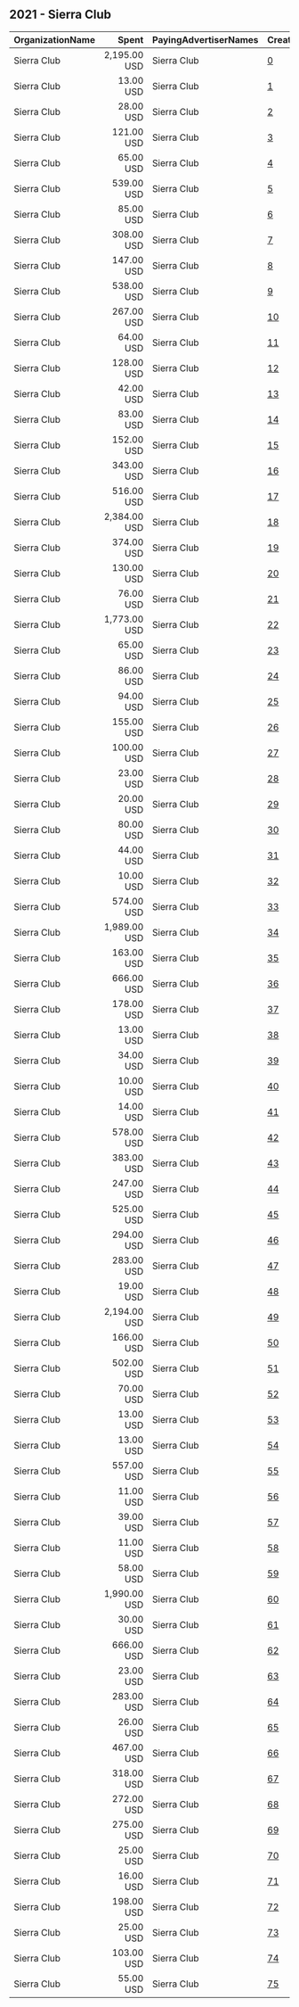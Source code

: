 ## 2021 - Sierra Club 
|OrganizationName|Spent|PayingAdvertiserNames|CreativeUrls|Impressions|Genders|AgeBrackets|CountryCodes|BillingAddresses|CandidateBallotInformation|
|:---|---:|:---|:---|---:|:---|:---|:---|:---|:---|
|Sierra Club|2,195.00 USD|Sierra Club|[0](https://www.snap.com/political-ads/asset/f439c107184ea7b32ba8bd0fc633dbb511fa72b68e75ffeeb20b9686566f1665?mediaType=mp4)|261,314|||united states|"2101 Webster St Suite 1300,Oakland,94612,US"||
|Sierra Club|13.00 USD|Sierra Club|[1](https://www.snap.com/political-ads/asset/3a1f0e5ccc6ac2c3698100674bfdd613050d0e9586bd2e4f9bb6b45dc1e115dd?mediaType=mp4)|3,305|||united states|"2101 Webster St Suite 1300,Oakland,94612,US"||
|Sierra Club|28.00 USD|Sierra Club|[2](https://www.snap.com/political-ads/asset/b665a4dae1234fabd7414805f26bae689258761da10773fa89050a07bab7cd68?mediaType=mp4)|10,659|||united states|"2101 Webster St Suite 1300,Oakland,94612,US"||
|Sierra Club|121.00 USD|Sierra Club|[3](https://www.snap.com/political-ads/asset/32e758f6150c25c965e0a0ffc9d44e5a188930b0dc4c01be177f378885b9eecf?mediaType=mp4)|14,394|||united states|"2101 Webster St Suite 1300,Oakland,94612,US"||
|Sierra Club|65.00 USD|Sierra Club|[4](https://www.snap.com/political-ads/asset/2b7147d49d237cdbae1e808d4c3df0dfae8e07268076dedaafb042e3d12f869e?mediaType=mp4)|24,202|||united states|"2101 Webster St Suite 1300,Oakland,94612,US"||
|Sierra Club|539.00 USD|Sierra Club|[5](https://www.snap.com/political-ads/asset/f439c107184ea7b32ba8bd0fc633dbb511fa72b68e75ffeeb20b9686566f1665?mediaType=mp4)|141,083|||united states|"2101 Webster St Suite 1300,Oakland,94612,US"||
|Sierra Club|85.00 USD|Sierra Club|[6](https://www.snap.com/political-ads/asset/b665a4dae1234fabd7414805f26bae689258761da10773fa89050a07bab7cd68?mediaType=mp4)|24,898|||united states|"2101 Webster St Suite 1300,Oakland,94612,US"||
|Sierra Club|308.00 USD|Sierra Club|[7](https://www.snap.com/political-ads/asset/17b64a24b0f5eb9cfd5b7fd4f9123631e9c71478526025f374b4fdd60e2bc8b1?mediaType=mp4)|73,181|||united states|"2101 Webster St Suite 1300,Oakland,94612,US"||
|Sierra Club|147.00 USD|Sierra Club|[8](https://www.snap.com/political-ads/asset/7a8cefe43189e0c4e02ec7d248d0eec110fbd40aca390c34dd36792c091442bb?mediaType=mp4)|19,537|||united states|"2101 Webster St Suite 1300,Oakland,94612,US"||
|Sierra Club|538.00 USD|Sierra Club|[9](https://www.snap.com/political-ads/asset/f439c107184ea7b32ba8bd0fc633dbb511fa72b68e75ffeeb20b9686566f1665?mediaType=mp4)|141,189|||united states|"2101 Webster St Suite 1300,Oakland,94612,US"||
|Sierra Club|267.00 USD|Sierra Club|[10](https://www.snap.com/political-ads/asset/b665a4dae1234fabd7414805f26bae689258761da10773fa89050a07bab7cd68?mediaType=mp4)|42,691|||united states|"2101 Webster St Suite 1300,Oakland,94612,US"||
|Sierra Club|64.00 USD|Sierra Club|[11](https://www.snap.com/political-ads/asset/e601ff831a168bf1de4defb1460bd9168a48e24f9427f3043719e5a1b37f0ee4?mediaType=mp4)|5,308|||united states|"2101 Webster St Suite 1300,Oakland,94612,US"||
|Sierra Club|128.00 USD|Sierra Club|[12](https://www.snap.com/political-ads/asset/6b503b9f8526bcac54ebcb4e4854ffd93a1fd15dd3f3c8a760b6233726053e0a?mediaType=mp4)|17,302|||united states|"2101 Webster St Suite 1300,Oakland,94612,US"||
|Sierra Club|42.00 USD|Sierra Club|[13](https://www.snap.com/political-ads/asset/966a7f0e781c6f2d9f937c164832367d28dfc351f818bdfd164af3ab83a55c5d?mediaType=mp4)|9,548|||united states|"2101 Webster St Suite 1300,Oakland,94612,US"||
|Sierra Club|83.00 USD|Sierra Club|[14](https://www.snap.com/political-ads/asset/b665a4dae1234fabd7414805f26bae689258761da10773fa89050a07bab7cd68?mediaType=mp4)|26,204|||united states|"2101 Webster St Suite 1300,Oakland,94612,US"||
|Sierra Club|152.00 USD|Sierra Club|[15](https://www.snap.com/political-ads/asset/2b7147d49d237cdbae1e808d4c3df0dfae8e07268076dedaafb042e3d12f869e?mediaType=mp4)|14,262|||united states|"2101 Webster St Suite 1300,Oakland,94612,US"||
|Sierra Club|343.00 USD|Sierra Club|[16](https://www.snap.com/political-ads/asset/b665a4dae1234fabd7414805f26bae689258761da10773fa89050a07bab7cd68?mediaType=mp4)|43,663|||united states|"2101 Webster St Suite 1300,Oakland,94612,US"||
|Sierra Club|516.00 USD|Sierra Club|[17](https://www.snap.com/political-ads/asset/17b64a24b0f5eb9cfd5b7fd4f9123631e9c71478526025f374b4fdd60e2bc8b1?mediaType=mp4)|63,638|||united states|"2101 Webster St Suite 1300,Oakland,94612,US"||
|Sierra Club|2,384.00 USD|Sierra Club|[18](https://www.snap.com/political-ads/asset/f439c107184ea7b32ba8bd0fc633dbb511fa72b68e75ffeeb20b9686566f1665?mediaType=mp4)|296,614|||united states|"2101 Webster St Suite 1300,Oakland,94612,US"||
|Sierra Club|374.00 USD|Sierra Club|[19](https://www.snap.com/political-ads/asset/b665a4dae1234fabd7414805f26bae689258761da10773fa89050a07bab7cd68?mediaType=mp4)|48,233|||united states|"2101 Webster St Suite 1300,Oakland,94612,US"||
|Sierra Club|130.00 USD|Sierra Club|[20](https://www.snap.com/political-ads/asset/bebbd166c67018330b3f7eb9bb0c8367695ad1df2e9ab33fe168d9c537033a16?mediaType=mp4)|19,368|||united states|"2101 Webster St Suite 1300,Oakland,94612,US"||
|Sierra Club|76.00 USD|Sierra Club|[21](https://www.snap.com/political-ads/asset/8aaa80cd5b6b6f11b2aead176ae6092457bc2bb80f516a051a2dff0db602f74e?mediaType=mp4)|8,757|||united states|"2101 Webster St Suite 1300,Oakland,94612,US"||
|Sierra Club|1,773.00 USD|Sierra Club|[22](https://www.snap.com/political-ads/asset/f439c107184ea7b32ba8bd0fc633dbb511fa72b68e75ffeeb20b9686566f1665?mediaType=mp4)|208,532|||united states|"2101 Webster St Suite 1300,Oakland,94612,US"||
|Sierra Club|65.00 USD|Sierra Club|[23](https://www.snap.com/political-ads/asset/4271f2dffda84b3436de07771586502c5c59a631102e1fa5b7f8b910520fc544?mediaType=mp4)|8,176|||united states|"2101 Webster St Suite 1300,Oakland,94612,US"||
|Sierra Club|86.00 USD|Sierra Club|[24](https://www.snap.com/political-ads/asset/2b7147d49d237cdbae1e808d4c3df0dfae8e07268076dedaafb042e3d12f869e?mediaType=mp4)|8,868|||united states|"2101 Webster St Suite 1300,Oakland,94612,US"||
|Sierra Club|94.00 USD|Sierra Club|[25](https://www.snap.com/political-ads/asset/bf227d4ea8fc08143088f3ccf6a84048e229cb2fca45abf7e0ae77cdf7ff8915?mediaType=mp4)|10,575|||united states|"2101 Webster St Suite 1300,Oakland,94612,US"||
|Sierra Club|155.00 USD|Sierra Club|[26](https://www.snap.com/political-ads/asset/2b7147d49d237cdbae1e808d4c3df0dfae8e07268076dedaafb042e3d12f869e?mediaType=mp4)|17,835|||united states|"2101 Webster St Suite 1300,Oakland,94612,US"||
|Sierra Club|100.00 USD|Sierra Club|[27](https://www.snap.com/political-ads/asset/b665a4dae1234fabd7414805f26bae689258761da10773fa89050a07bab7cd68?mediaType=mp4)|33,247|||united states|"2101 Webster St Suite 1300,Oakland,94612,US"||
|Sierra Club|23.00 USD|Sierra Club|[28](https://www.snap.com/political-ads/asset/2eb7cf1369a12dd72774d32ef90d7c4a13783028cc9895ecc21581ae55dc9a76?mediaType=mp4)|6,057|||united states|"2101 Webster St Suite 1300,Oakland,94612,US"||
|Sierra Club|20.00 USD|Sierra Club|[29](https://www.snap.com/political-ads/asset/4271f2dffda84b3436de07771586502c5c59a631102e1fa5b7f8b910520fc544?mediaType=mp4)|6,227|||united states|"2101 Webster St Suite 1300,Oakland,94612,US"||
|Sierra Club|80.00 USD|Sierra Club|[30](https://www.snap.com/political-ads/asset/3975b7051e2dda52c553191c8a5a68c44ef4539b22121bf5718470accb69b1f3?mediaType=mp4)|9,633|||united states|"2101 Webster St Suite 1300,Oakland,94612,US"||
|Sierra Club|44.00 USD|Sierra Club|[31](https://www.snap.com/political-ads/asset/3975b7051e2dda52c553191c8a5a68c44ef4539b22121bf5718470accb69b1f3?mediaType=mp4)|10,551|||united states|"2101 Webster St Suite 1300,Oakland,94612,US"||
|Sierra Club|10.00 USD|Sierra Club|[32](https://www.snap.com/political-ads/asset/50cc64fe177743226df4a2d03f8dd9058b7ba75d4dc68c34b586d3eb135a685d?mediaType=mp4)|3,417|||united states|"2101 Webster St Suite 1300,Oakland,94612,US"||
|Sierra Club|574.00 USD|Sierra Club|[33](https://www.snap.com/political-ads/asset/f439c107184ea7b32ba8bd0fc633dbb511fa72b68e75ffeeb20b9686566f1665?mediaType=mp4)|212,345|||united states|"2101 Webster St Suite 1300,Oakland,94612,US"||
|Sierra Club|1,989.00 USD|Sierra Club|[34](https://www.snap.com/political-ads/asset/f439c107184ea7b32ba8bd0fc633dbb511fa72b68e75ffeeb20b9686566f1665?mediaType=mp4)|218,165|||united states|"2101 Webster St Suite 1300,Oakland,94612,US"||
|Sierra Club|163.00 USD|Sierra Club|[35](https://www.snap.com/political-ads/asset/2eb7cf1369a12dd72774d32ef90d7c4a13783028cc9895ecc21581ae55dc9a76?mediaType=mp4)|16,350|||united states|"2101 Webster St Suite 1300,Oakland,94612,US"||
|Sierra Club|666.00 USD|Sierra Club|[36](https://www.snap.com/political-ads/asset/17b64a24b0f5eb9cfd5b7fd4f9123631e9c71478526025f374b4fdd60e2bc8b1?mediaType=mp4)|74,726|||united states|"2101 Webster St Suite 1300,Oakland,94612,US"||
|Sierra Club|178.00 USD|Sierra Club|[37](https://www.snap.com/political-ads/asset/2b7147d49d237cdbae1e808d4c3df0dfae8e07268076dedaafb042e3d12f869e?mediaType=mp4)|19,487|||united states|"2101 Webster St Suite 1300,Oakland,94612,US"||
|Sierra Club|13.00 USD|Sierra Club|[38](https://www.snap.com/political-ads/asset/d79de0832ca07cd9a032f9ee79492ab02180c325d4821f7e3656f0a4660e93f7?mediaType=mp4)|2,923|||united states|"2101 Webster St Suite 1300,Oakland,94612,US"||
|Sierra Club|34.00 USD|Sierra Club|[39](https://www.snap.com/political-ads/asset/6b503b9f8526bcac54ebcb4e4854ffd93a1fd15dd3f3c8a760b6233726053e0a?mediaType=mp4)|7,141|||united states|"2101 Webster St Suite 1300,Oakland,94612,US"||
|Sierra Club|10.00 USD|Sierra Club|[40](https://www.snap.com/political-ads/asset/963c95b3400e9e8d76a0c185a99c06130631fb4fca762823170240d8985bc45f?mediaType=mp4)|2,302|||united states|"2101 Webster St Suite 1300,Oakland,94612,US"||
|Sierra Club|14.00 USD|Sierra Club|[41](https://www.snap.com/political-ads/asset/bf227d4ea8fc08143088f3ccf6a84048e229cb2fca45abf7e0ae77cdf7ff8915?mediaType=mp4)|4,093|||united states|"2101 Webster St Suite 1300,Oakland,94612,US"||
|Sierra Club|578.00 USD|Sierra Club|[42](https://www.snap.com/political-ads/asset/17b64a24b0f5eb9cfd5b7fd4f9123631e9c71478526025f374b4fdd60e2bc8b1?mediaType=mp4)|63,873|||united states|"2101 Webster St Suite 1300,Oakland,94612,US"||
|Sierra Club|383.00 USD|Sierra Club|[43](https://www.snap.com/political-ads/asset/b665a4dae1234fabd7414805f26bae689258761da10773fa89050a07bab7cd68?mediaType=mp4)|69,100|||united states|"2101 Webster St Suite 1300,Oakland,94612,US"||
|Sierra Club|247.00 USD|Sierra Club|[44](https://www.snap.com/political-ads/asset/2b7147d49d237cdbae1e808d4c3df0dfae8e07268076dedaafb042e3d12f869e?mediaType=mp4)|25,888|||united states|"2101 Webster St Suite 1300,Oakland,94612,US"||
|Sierra Club|525.00 USD|Sierra Club|[45](https://www.snap.com/political-ads/asset/f439c107184ea7b32ba8bd0fc633dbb511fa72b68e75ffeeb20b9686566f1665?mediaType=mp4)|165,211|||united states|"2101 Webster St Suite 1300,Oakland,94612,US"||
|Sierra Club|294.00 USD|Sierra Club|[46](https://www.snap.com/political-ads/asset/17b64a24b0f5eb9cfd5b7fd4f9123631e9c71478526025f374b4fdd60e2bc8b1?mediaType=mp4)|86,794|||united states|"2101 Webster St Suite 1300,Oakland,94612,US"||
|Sierra Club|283.00 USD|Sierra Club|[47](https://www.snap.com/political-ads/asset/17b64a24b0f5eb9cfd5b7fd4f9123631e9c71478526025f374b4fdd60e2bc8b1?mediaType=mp4)|94,492|||united states|"2101 Webster St Suite 1300,Oakland,94612,US"||
|Sierra Club|19.00 USD|Sierra Club|[48](https://www.snap.com/political-ads/asset/bebbd166c67018330b3f7eb9bb0c8367695ad1df2e9ab33fe168d9c537033a16?mediaType=mp4)|5,624|||united states|"2101 Webster St Suite 1300,Oakland,94612,US"||
|Sierra Club|2,194.00 USD|Sierra Club|[49](https://www.snap.com/political-ads/asset/f439c107184ea7b32ba8bd0fc633dbb511fa72b68e75ffeeb20b9686566f1665?mediaType=mp4)|291,820|||united states|"2101 Webster St Suite 1300,Oakland,94612,US"||
|Sierra Club|166.00 USD|Sierra Club|[50](https://www.snap.com/political-ads/asset/b665a4dae1234fabd7414805f26bae689258761da10773fa89050a07bab7cd68?mediaType=mp4)|24,340|||united states|"2101 Webster St Suite 1300,Oakland,94612,US"||
|Sierra Club|502.00 USD|Sierra Club|[51](https://www.snap.com/political-ads/asset/f439c107184ea7b32ba8bd0fc633dbb511fa72b68e75ffeeb20b9686566f1665?mediaType=mp4)|152,922|||united states|"2101 Webster St Suite 1300,Oakland,94612,US"||
|Sierra Club|70.00 USD|Sierra Club|[52](https://www.snap.com/political-ads/asset/b665a4dae1234fabd7414805f26bae689258761da10773fa89050a07bab7cd68?mediaType=mp4)|20,623|||united states|"2101 Webster St Suite 1300,Oakland,94612,US"||
|Sierra Club|13.00 USD|Sierra Club|[53](https://www.snap.com/political-ads/asset/18abdae8ac6f00fc348c5d55729c4e6bbff86960b841c723dfdbd71155e19bd0?mediaType=mp4)|2,991|||united states|"2101 Webster St Suite 1300,Oakland,94612,US"||
|Sierra Club|13.00 USD|Sierra Club|[54](https://www.snap.com/political-ads/asset/2b7147d49d237cdbae1e808d4c3df0dfae8e07268076dedaafb042e3d12f869e?mediaType=mp4)|2,776|||united states|"2101 Webster St Suite 1300,Oakland,94612,US"||
|Sierra Club|557.00 USD|Sierra Club|[55](https://www.snap.com/political-ads/asset/f439c107184ea7b32ba8bd0fc633dbb511fa72b68e75ffeeb20b9686566f1665?mediaType=mp4)|167,061|||united states|"2101 Webster St Suite 1300,Oakland,94612,US"||
|Sierra Club|11.00 USD|Sierra Club|[56](https://www.snap.com/political-ads/asset/3ae7faabb25f24fa3e4a093d7801dd70e5c0ca70b8972a3f68b9eb2be381a990?mediaType=mp4)|2,474|||united states|"2101 Webster St Suite 1300,Oakland,94612,US"||
|Sierra Club|39.00 USD|Sierra Club|[57](https://www.snap.com/political-ads/asset/2b7147d49d237cdbae1e808d4c3df0dfae8e07268076dedaafb042e3d12f869e?mediaType=mp4)|13,008|||united states|"2101 Webster St Suite 1300,Oakland,94612,US"||
|Sierra Club|11.00 USD|Sierra Club|[58](https://www.snap.com/political-ads/asset/8aaa80cd5b6b6f11b2aead176ae6092457bc2bb80f516a051a2dff0db602f74e?mediaType=mp4)|2,733|||united states|"2101 Webster St Suite 1300,Oakland,94612,US"||
|Sierra Club|58.00 USD|Sierra Club|[59](https://www.snap.com/political-ads/asset/2b7147d49d237cdbae1e808d4c3df0dfae8e07268076dedaafb042e3d12f869e?mediaType=mp4)|9,122|||united states|"2101 Webster St Suite 1300,Oakland,94612,US"||
|Sierra Club|1,990.00 USD|Sierra Club|[60](https://www.snap.com/political-ads/asset/f439c107184ea7b32ba8bd0fc633dbb511fa72b68e75ffeeb20b9686566f1665?mediaType=mp4)|352,927|||united states|"2101 Webster St Suite 1300,Oakland,94612,US"||
|Sierra Club|30.00 USD|Sierra Club|[61](https://www.snap.com/political-ads/asset/32e758f6150c25c965e0a0ffc9d44e5a188930b0dc4c01be177f378885b9eecf?mediaType=mp4)|6,394|||united states|"2101 Webster St Suite 1300,Oakland,94612,US"||
|Sierra Club|666.00 USD|Sierra Club|[62](https://www.snap.com/political-ads/asset/17b64a24b0f5eb9cfd5b7fd4f9123631e9c71478526025f374b4fdd60e2bc8b1?mediaType=mp4)|105,999|||united states|"2101 Webster St Suite 1300,Oakland,94612,US"||
|Sierra Club|23.00 USD|Sierra Club|[63](https://www.snap.com/political-ads/asset/e601ff831a168bf1de4defb1460bd9168a48e24f9427f3043719e5a1b37f0ee4?mediaType=mp4)|5,714|||united states|"2101 Webster St Suite 1300,Oakland,94612,US"||
|Sierra Club|283.00 USD|Sierra Club|[64](https://www.snap.com/political-ads/asset/17b64a24b0f5eb9cfd5b7fd4f9123631e9c71478526025f374b4fdd60e2bc8b1?mediaType=mp4)|79,844|||united states|"2101 Webster St Suite 1300,Oakland,94612,US"||
|Sierra Club|26.00 USD|Sierra Club|[65](https://www.snap.com/political-ads/asset/2b7147d49d237cdbae1e808d4c3df0dfae8e07268076dedaafb042e3d12f869e?mediaType=mp4)|7,903|||united states|"2101 Webster St Suite 1300,Oakland,94612,US"||
|Sierra Club|467.00 USD|Sierra Club|[66](https://www.snap.com/political-ads/asset/17b64a24b0f5eb9cfd5b7fd4f9123631e9c71478526025f374b4fdd60e2bc8b1?mediaType=mp4)|61,130|||united states|"2101 Webster St Suite 1300,Oakland,94612,US"||
|Sierra Club|318.00 USD|Sierra Club|[67](https://www.snap.com/political-ads/asset/17b64a24b0f5eb9cfd5b7fd4f9123631e9c71478526025f374b4fdd60e2bc8b1?mediaType=mp4)|80,649|||united states|"2101 Webster St Suite 1300,Oakland,94612,US"||
|Sierra Club|272.00 USD|Sierra Club|[68](https://www.snap.com/political-ads/asset/17b64a24b0f5eb9cfd5b7fd4f9123631e9c71478526025f374b4fdd60e2bc8b1?mediaType=mp4)|77,860|||united states|"2101 Webster St Suite 1300,Oakland,94612,US"||
|Sierra Club|275.00 USD|Sierra Club|[69](https://www.snap.com/political-ads/asset/3ae7faabb25f24fa3e4a093d7801dd70e5c0ca70b8972a3f68b9eb2be381a990?mediaType=mp4)|29,795|||united states|"2101 Webster St Suite 1300,Oakland,94612,US"||
|Sierra Club|25.00 USD|Sierra Club|[70](https://www.snap.com/political-ads/asset/2b7147d49d237cdbae1e808d4c3df0dfae8e07268076dedaafb042e3d12f869e?mediaType=mp4)|5,912|||united states|"2101 Webster St Suite 1300,Oakland,94612,US"||
|Sierra Club|16.00 USD|Sierra Club|[71](https://www.snap.com/political-ads/asset/84fe5ffa94c23e88132adbb4ca3ad97d1f5cabf854d9b5ddc07ecc14613d2a13?mediaType=mp4)|4,893|||united states|"2101 Webster St Suite 1300,Oakland,94612,US"||
|Sierra Club|198.00 USD|Sierra Club|[72](https://www.snap.com/political-ads/asset/b665a4dae1234fabd7414805f26bae689258761da10773fa89050a07bab7cd68?mediaType=mp4)|32,468|||united states|"2101 Webster St Suite 1300,Oakland,94612,US"||
|Sierra Club|25.00 USD|Sierra Club|[73](https://www.snap.com/political-ads/asset/7a8cefe43189e0c4e02ec7d248d0eec110fbd40aca390c34dd36792c091442bb?mediaType=mp4)|5,913|||united states|"2101 Webster St Suite 1300,Oakland,94612,US"||
|Sierra Club|103.00 USD|Sierra Club|[74](https://www.snap.com/political-ads/asset/50cc64fe177743226df4a2d03f8dd9058b7ba75d4dc68c34b586d3eb135a685d?mediaType=mp4)|18,744|||united states|"2101 Webster St Suite 1300,Oakland,94612,US"||
|Sierra Club|55.00 USD|Sierra Club|[75](https://www.snap.com/political-ads/asset/b665a4dae1234fabd7414805f26bae689258761da10773fa89050a07bab7cd68?mediaType=mp4)|18,661|||united states|"2101 Webster St Suite 1300,Oakland,94612,US"||
